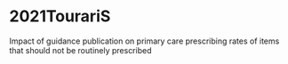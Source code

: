 # 2021TourariS
Impact of guidance publication on primary care prescribing rates of items that should not be routinely prescribed
